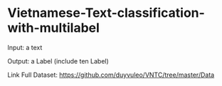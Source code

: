 # Vietnamese-Text-classification-with-multilabel
Input: a text

Output: a Label (include ten Label)


Link Full Dataset: https://github.com/duyvuleo/VNTC/tree/master/Data
